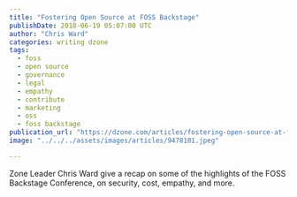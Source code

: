```yaml
---
title: "Fostering Open Source at FOSS Backstage"
publishDate: 2018-06-19 05:07:00 UTC
author: "Chris Ward"
categories: writing dzone
tags:
  - foss
  - open source
  - governance
  - legal
  - empathy
  - contribute
  - marketing
  - oss
  - foss backstage
publication_url: "https://dzone.com/articles/fostering-open-source-at-foss-backstage"
image: "../../../assets/images/articles/9478101.jpeg"

---
```

Zone Leader Chris Ward give a recap on some of the highlights of the FOSS Backstage Conference, on security, cost, empathy, and more.

